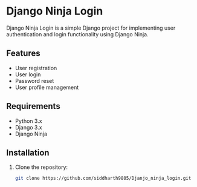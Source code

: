 # Django Ninja Login

Django Ninja Login is a simple Django project for implementing user authentication and login functionality using Django Ninja.

## Features

- User registration
- User login
- Password reset
- User profile management

## Requirements

- Python 3.x
- Django 3.x
- Django Ninja

## Installation

1. Clone the repository:

   ```bash
   git clone https://github.com/siddharth9805/Djanjo_ninja_login.git
